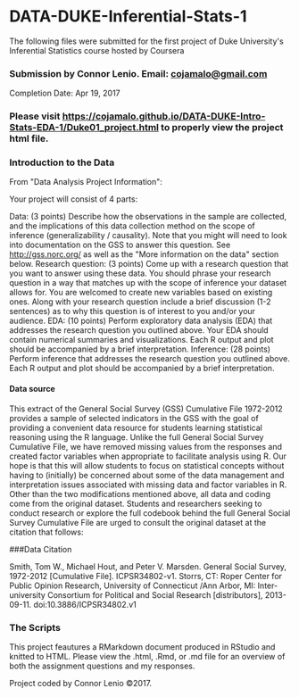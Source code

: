 # DATA-DUKE-Inferential-Stats-1
The following files were submitted for the first project of Duke University's Inferential Statistics course hosted by Coursera

### Submission by Connor Lenio. Email: cojamalo@gmail.com
Completion Date: Apr 19, 2017

### Please visit https://cojamalo.github.io/DATA-DUKE-Intro-Stats-EDA-1/Duke01_project.html to properly view the project html file.

### Introduction to the Data
From "Data Analysis Project Information":

Your project will consist of 4 parts:

Data: (3 points) Describe how the observations in the sample are collected, and the implications of this data collection method on the scope of inference (generalizability / causality). Note that you might will need to look into documentation on the GSS to answer this question. See http://gss.norc.org/ as well as the "More information on the data" section below.
Research question: (3 points) Come up with a research question that you want to answer using these data. You should phrase your research question in a way that matches up with the scope of inference your dataset allows for. You are welcomed to create new variables based on existing ones. Along with your research question include a brief discussion (1-2 sentences) as to why this question is of interest to you and/or your audience.
EDA: (10 points) Perform exploratory data analysis (EDA) that addresses the research question you outlined above. Your EDA should contain numerical summaries and visualizations. Each R output and plot should be accompanied by a brief interpretation.
Inference: (28 points) Perform inference that addresses the research question you outlined above. Each R output and plot should be accompanied by a brief interpretation.

#### Data source

This extract of the General Social Survey (GSS) Cumulative File 1972-2012 provides a sample of selected indicators in the GSS with the goal of providing a convenient data resource for students learning statistical reasoning using the R language. Unlike the full General Social Survey Cumulative File, we have removed missing values from the responses and created factor variables when appropriate to facilitate analysis using R. Our hope is that this will allow students to focus on statistical concepts without having to (initially) be concerned about some of the data management and interpretation issues associated with missing data and factor variables in R. Other than the two modifications mentioned above, all data and coding come from the original dataset. Students and researchers seeking to conduct research or explore the full codebook behind the full General Social Survey Cumulative File are urged to consult the original dataset at the citation that follows:

###Data Citation

Smith, Tom W., Michael Hout, and Peter V. Marsden. General Social Survey, 1972-2012 [Cumulative File]. ICPSR34802-v1. Storrs, CT: Roper Center for Public Opinion Research, University of Connecticut /Ann Arbor, MI: Inter-university Consortium for Political and Social Research [distributors], 2013-09-11. doi:10.3886/ICPSR34802.v1

### The Scripts
This project feautures a RMarkdown document produced in RStudio and knitted to HTML. Please view the .html, .Rmd, or .md file for an overview of both the assignment questions and my responses.

Project coded by Connor Lenio ©2017. 
